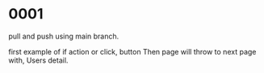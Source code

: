 # 0001
pull and push using main branch.

first example of if action or click, button 
Then page will throw to next page with, Users detail.
